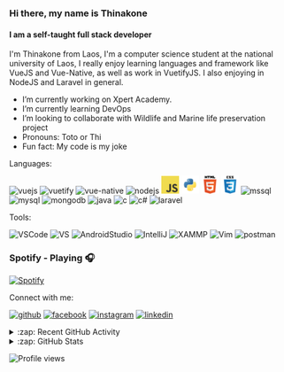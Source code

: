 ### Hi there, my name is Thinakone
#### I am a self-taught full stack developer
I'm Thinakone from Laos, I'm a computer science student at the national university of Laos, I really enjoy learning languages and framework like VueJS and Vue-Native, as well as work in VuetifyJS. I also enjoying in NodeJS and Laravel in general.


-  I’m currently working on Xpert Academy. 
-  I’m currently learning DevOps 
-  I’m looking to collaborate with Wildlife and Marine life preservation project 
-  Pronouns: Toto or Thi 
-  Fun fact: My code is my joke 

Languages: 

<img src='https://img.icons8.com/color/2x/vue-js.png' alt='vuejs' height='32'> <img src='https://res.cloudinary.com/vuejsprojects/image/upload/c_scale,f_auto,q_auto,w_400/v1/tag/vuetify.jpg' alt='vuetify' height='32'> <img src='https://vue-native.io/images/logo.png' alt='vue-native' height='32'> <img src='https://img.icons8.com/color/2x/nodejs.png' alt='nodejs' height='32'> <img src='https://raw.githubusercontent.com/github/explore/80688e429a7d4ef2fca1e82350fe8e3517d3494d/topics/javascript/javascript.png' alt='javascript' height='32'> <img src='https://raw.githubusercontent.com/github/explore/80688e429a7d4ef2fca1e82350fe8e3517d3494d/topics/python/python.png' alt='python' height='32'> <img src='https://raw.githubusercontent.com/github/explore/80688e429a7d4ef2fca1e82350fe8e3517d3494d/topics/html/html.png' alt='html' height='32'> <img src='https://raw.githubusercontent.com/github/explore/80688e429a7d4ef2fca1e82350fe8e3517d3494d/topics/css/css.png' alt='css' height='32'> <img src='https://hackr.io/tutorials/learn-sql-server/logo/logo-sql-server?ver=1557508629' alt='mssql' height='32'> <img src='https://img.icons8.com/ios/2x/mysql-logo.png' alt='mysql' height='32'> <img src='https://img.icons8.com/color/2x/mongodb.png' alt='mongodb' height='32'> <img src='https://img.icons8.com/color/2x/java-coffee-cup-logo.png' alt='java' height='32'> <img src='https://encrypted-tbn0.gstatic.com/images?q=tbn%3AANd9GcTjMPdhc4LdFg0n6IZEk5dxPM4lTQjlAGqnHg&usqp=CAU' alt='c' height='32'> <img src='https://img.icons8.com/color/2x/c-sharp-logo.png' alt='c#' height='32'> <img src='https://www.secret-source.eu/wp-content/uploads/2017/11/Laravel-logo.jpg' alt='laravel' height='32'>

Tools:

<img src='https://img.icons8.com/fluent/2x/visual-studio-code-2019.png' alt='VSCode' height='32'> <img src='https://img.icons8.com/color/2x/visual-studio.png' alt='VS' height='32'> <img src='https://e7.pngegg.com/pngimages/466/228/png-clipart-android-studio-integrated-development-environment-logo-android-studio-logo.png' alt='AndroidStudio' height='32'> <img src='https://upload.wikimedia.org/wikipedia/commons/thumb/d/d5/IntelliJ_IDEA_Logo.svg/1024px-IntelliJ_IDEA_Logo.svg.png' alt='IntelliJ' height='32'> <img src='https://www.netefficiency.co.uk/media/blog/wp-content/uploads/2016/06/blog-xampp.jpg' alt='XAMMP' height='32' width='32'> <img src='https://upload.wikimedia.org/wikipedia/commons/thumb/9/9f/Vimlogo.svg/1022px-Vimlogo.svg.png' alt='Vim' height='32'> <img src='https://xebialabs.com/wp-content/uploads/files/tool-chest/postman.jpg' alt='postman' height='32'>

### Spotify - Playing :headphones:

[![Spotify](https://spotify-now-playing.toto-thi.vercel.app/api/spotify)](https://open.spotify.com/user/poxejuur7j4q1satbnxtnsljp)

Connect with me:

[<img src='https://cdn.jsdelivr.net/npm/simple-icons@3.0.1/icons/github.svg' alt='github' height='40'>](https://github.com/Toto-thi)  [<img src='https://cdn.jsdelivr.net/npm/simple-icons@3.0.1/icons/facebook.svg' alt='facebook' height='40'>](https://www.facebook.com/TotoThii) [<img src='https://cdn.jsdelivr.net/npm/simple-icons@3.0.1/icons/instagram.svg' alt='instagram' height='40'>](https://www.instagram.com/toto_thii) [<img src='https://cdn.jsdelivr.net/npm/simple-icons@3.0.1/icons/linkedin.svg' alt='linkedin' height='40'>](www.linkedin.com/in/toto-thi) 

<details>
<summary>:zap: Recent GitHub Activity</summary>
<!--START_SECTION:activity-->

<!--END_SECTION:activity-->
</details>
<details>
<summary>:zap: GitHub Stats</summary>
 
![Github stats](https://github-readme-stats.vercel.app/api?username=Toto-thi&show_icons=true&theme=tokyonight)

</details>

![Profile views](https://gpvc.arturio.dev/Toto-thi) 

